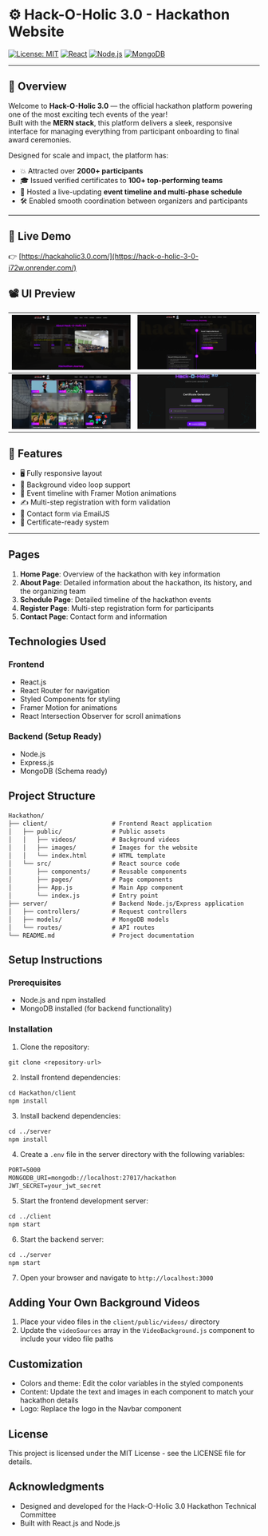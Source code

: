 # ⚙️ Hack-O-Holic 3.0 - Hackathon Website  
[![License: MIT](https://img.shields.io/badge/License-MIT-yellow.svg)](https://opensource.org/licenses/MIT)  [![React](https://img.shields.io/badge/Frontend-React-blue?logo=react)](https://reactjs.org)  [![Node.js](https://img.shields.io/badge/Backend-Node.js-green?logo=node.js)](https://nodejs.org)  [![MongoDB](https://img.shields.io/badge/Database-MongoDB-brightgreen?logo=mongodb)](https://mongodb.com) 

---

## 📌 Overview  

Welcome to **Hack-O-Holic 3.0** — the official hackathon platform powering one of the most exciting tech events of the year!  
Built with the **MERN stack**, this platform delivers a sleek, responsive interface for managing everything from participant onboarding to final award ceremonies.

Designed for scale and impact, the platform has:

- 💥 Attracted over **2000+ participants**  
- 🎓 Issued verified certificates to **100+ top-performing teams**  
- 📅 Hosted a live-updating **event timeline and multi-phase schedule**  
- 🛠️ Enabled smooth coordination between organizers and participants

---

## 🔗 Live Demo  
👉 [https://hackaholic3.0.com/](https://hack-o-holic-3-0-i72w.onrender.com/)

## 📽️ UI Preview  

| ![](assetes/1.png) | ![](assetes/2.png) |
|-------------------|-------------------|
| ![](assetes/3.png) | ![](assetes/4.png) |


## 🚀 Features  

- 🖥️ Fully responsive layout  
- 🎥 Background video loop support  
- 📅 Event timeline with Framer Motion animations  
- ✍️ Multi-step registration with form validation  
- 📧 Contact form via EmailJS   
- 📜 Certificate-ready system  

---

## Pages

1. **Home Page**: Overview of the hackathon with key information
2. **About Page**: Detailed information about the hackathon, its history, and the organizing team
3. **Schedule Page**: Detailed timeline of the hackathon events
4. **Register Page**: Multi-step registration form for participants
5. **Contact Page**: Contact form and information

## Technologies Used

### Frontend
- React.js
- React Router for navigation
- Styled Components for styling
- Framer Motion for animations
- React Intersection Observer for scroll animations

### Backend (Setup Ready)
- Node.js
- Express.js
- MongoDB (Schema ready)

## Project Structure

```
Hackathon/
├── client/                  # Frontend React application
│   ├── public/              # Public assets
│   │   ├── videos/          # Background videos
│   │   ├── images/          # Images for the website
│   │   └── index.html       # HTML template
│   └── src/                 # React source code
│       ├── components/      # Reusable components
│       ├── pages/           # Page components
│       ├── App.js           # Main App component
│       └── index.js         # Entry point
├── server/                  # Backend Node.js/Express application
│   ├── controllers/         # Request controllers
│   ├── models/              # MongoDB models
│   └── routes/              # API routes
└── README.md                # Project documentation
```

## Setup Instructions

### Prerequisites
- Node.js and npm installed
- MongoDB installed (for backend functionality)

### Installation

1. Clone the repository:
```
git clone <repository-url>
```

2. Install frontend dependencies:
```
cd Hackathon/client
npm install
```

3. Install backend dependencies:
```
cd ../server
npm install
```

4. Create a `.env` file in the server directory with the following variables:
```
PORT=5000
MONGODB_URI=mongodb://localhost:27017/hackathon
JWT_SECRET=your_jwt_secret
```

5. Start the frontend development server:
```
cd ../client
npm start
```

6. Start the backend server:
```
cd ../server
npm start
```

7. Open your browser and navigate to `http://localhost:3000`

## Adding Your Own Background Videos

1. Place your video files in the `client/public/videos/` directory
2. Update the `videoSources` array in the `VideoBackground.js` component to include your video file paths

## Customization

- Colors and theme: Edit the color variables in the styled components
- Content: Update the text and images in each component to match your hackathon details
- Logo: Replace the logo in the Navbar component

## License

This project is licensed under the MIT License - see the LICENSE file for details.

## Acknowledgments

- Designed and developed for the Hack-O-Holic 3.0 Hackathon Technical Committee
- Built with React.js and Node.js
